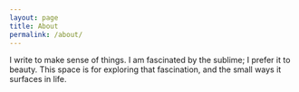 ```yaml
---
layout: page
title: About
permalink: /about/
---
```


I write to make sense of things.
I am fascinated by the sublime; I prefer it to beauty.
This space is for exploring that fascination, and the small ways it surfaces in life.
